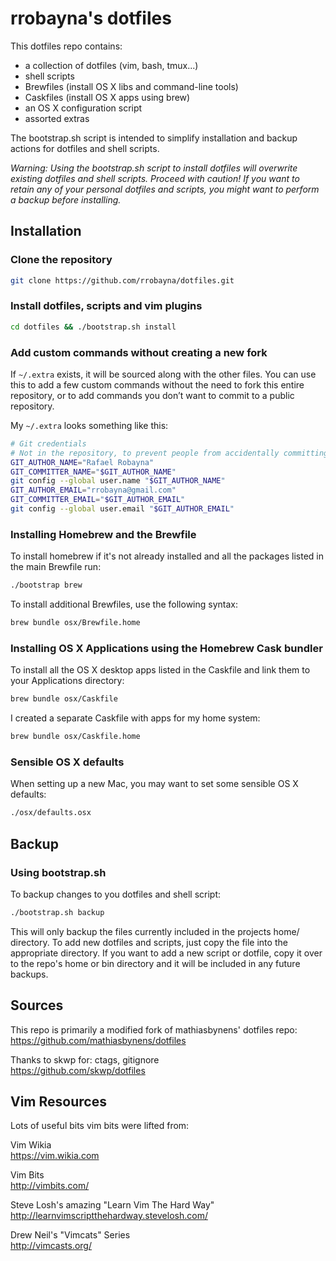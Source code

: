 # rrobayna's dotfiles

This dotfiles repo contains:

- a collection of dotfiles (vim, bash, tmux...)
- shell scripts
- Brewfiles (install OS X libs and command-line tools)
- Caskfiles (install OS X apps using brew)
- an OS X configuration script
- assorted extras

The bootstrap.sh script is intended to simplify installation and backup actions
for dotfiles and shell scripts.

*Warning: Using the bootstrap.sh script to install dotfiles will overwrite existing dotfiles and shell scripts. Proceed with caution! If you want to retain any of your personal dotfiles and scripts, you might want to perform a backup before installing.*

## Installation

### Clone the repository

```bash
git clone https://github.com/rrobayna/dotfiles.git
```



### Install dotfiles, scripts and vim plugins

```bash
cd dotfiles && ./bootstrap.sh install
```

### Add custom commands without creating a new fork

If `~/.extra` exists, it will be sourced along with the other files. You can use
this to add a few custom commands without the need to fork this entire repository,
or to add commands you don’t want to commit to a public repository.

My `~/.extra` looks something like this:

```bash
# Git credentials
# Not in the repository, to prevent people from accidentally committing under my name
GIT_AUTHOR_NAME="Rafael Robayna"
GIT_COMMITTER_NAME="$GIT_AUTHOR_NAME"
git config --global user.name "$GIT_AUTHOR_NAME"
GIT_AUTHOR_EMAIL="rrobayna@gmail.com"
GIT_COMMITTER_EMAIL="$GIT_AUTHOR_EMAIL"
git config --global user.email "$GIT_AUTHOR_EMAIL"
```

### Installing Homebrew and the Brewfile

To install homebrew if it's not already installed and all the packages listed
in the main Brewfile run:

```bash
./bootstrap brew
```

To install additional Brewfiles, use the following syntax:

```bash
brew bundle osx/Brewfile.home
```

### Installing OS X Applications using the Homebrew Cask bundler

To install all the OS X desktop apps listed in the Caskfile and link them to your
Applications directory:

```bash
brew bundle osx/Caskfile
```

I created a separate Caskfile with apps for my home system:

```bash
brew bundle osx/Caskfile.home
```

### Sensible OS X defaults

When setting up a new Mac, you may want to set some sensible OS X defaults:

```bash
./osx/defaults.osx
```

## Backup

### Using bootstrap.sh

To backup changes to you dotfiles and shell script:

```bash
./bootstrap.sh backup
```

This will only backup the files currently included in the projects home/ directory.
To add new dotfiles and scripts, just copy the file into the appropriate
directory. If you want to add a new script or dotfile, copy it over to the repo's home or bin directory and it will be included in any future backups.


## Sources
This repo is primarily a modified fork of mathiasbynens' dotfiles repo:  
https://github.com/mathiasbynens/dotfiles

Thanks to skwp for: ctags, gitignore  
https://github.com/skwp/dotfiles


## Vim Resources
Lots of useful bits vim bits were lifted from:

Vim Wikia  
https://vim.wikia.com

Vim Bits  
http://vimbits.com/

Steve Losh's amazing "Learn Vim The Hard Way"  
http://learnvimscriptthehardway.stevelosh.com/

Drew Neil's "Vimcats" Series  
http://vimcasts.org/
